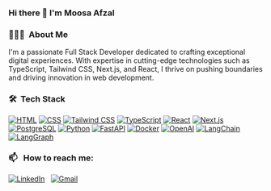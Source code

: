 ### Hi there 👋 I'm Moosa Afzal

### 👨🏻‍💻 &nbsp;About Me

I'm a passionate Full Stack Developer dedicated to crafting exceptional digital experiences. With expertise in cutting-edge technologies such as TypeScript, Tailwind CSS, Next.js, and React, I thrive on pushing boundaries and driving innovation in web development.

### 🛠 &nbsp;Tech Stack

<p>
    <a href="#"><img alt="HTML" src="https://img.shields.io/badge/HTML-E34F26.svg?logo=html5&logoColor=white"></a>
    <a href="#"><img alt="CSS" src="https://img.shields.io/badge/CSS-1572B6.svg?logo=css3&logoColor=white"></a>
    <a href="#"><img alt="Tailwind CSS" src="https://img.shields.io/badge/Tailwind_CSS-38B2AC.svg?logo=tailwind-css&logoColor=white"></a>
    <a href="#"><img alt="TypeScript" src="https://img.shields.io/badge/TypeScript-007ACC.svg?logo=typescript&logoColor=white"></a>
    <a href="#"><img alt="React" src="https://img.shields.io/badge/React-20232a.svg?logo=react&logoColor=%2361DAFB"></a>
    <a href="#"><img alt="Next.js" src="https://img.shields.io/badge/Next.js-000000.svg?logo=nextdotjs&logoColor=white"></a>
    <a href="#"><img alt="PostgreSQL" src="https://img.shields.io/badge/PostgreSQL-316192.svg?logo=postgresql&logoColor=white"></a>
    <a href="#"><img alt="Python" src="https://img.shields.io/badge/Python-14354C.svg?logo=python&logoColor=white"></a>
    <a href="#"><img alt="FastAPI" src="https://img.shields.io/badge/FastAPI-009688.svg?logo=fastapi&logoColor=white"></a>
    <a href="#"><img alt="Docker" src="https://img.shields.io/badge/Docker-2496ED.svg?logo=docker&logoColor=white"></a>
    <a href="#"><img alt="OpenAI" src="https://img.shields.io/badge/OpenAI-412991.svg?logo=openai&logoColor=white"></a>
    <a href="#"><img alt="LangChain" src="https://img.shields.io/badge/LangChain-000000.svg?logo=langchain&logoColor=white"></a>
    <a href="#"><img alt="LangGraph" src="https://img.shields.io/badge/LangGraph-2B2D42.svg?logo=langgraph&logoColor=white"></a>
</p>

### 📫 &nbsp; How to reach me:

<a href="https://www.linkedin.com/in/moosa-afzal/"><img alt="LinkedIn" src="https://img.shields.io/badge/linkedin%20-%230077B5.svg?&style=flat&logo=linkedin&logoColor=white"/></a> &nbsp;
<a href="mailto:moosaafzal2000@gmail.com"><img alt="Gmail" src="https://img.shields.io/badge/Gmail-D14836?style=flat&logo=gmail&logoColor=white" /></a> &nbsp;
